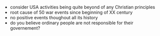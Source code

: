   * consider USA activities being quite beyond of any Christian principles
  * root cause of 50 war events since beginning of XX century
  * no positive events thoughout all its history
  * do you believe ordinary people are not responsible for their governement?